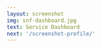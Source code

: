 ```yaml
---
layout: screenshot
img: snf-dashboard.jpg
text: Service Dashboard
next: '/screenshot-profile/'
---
```

